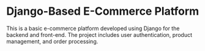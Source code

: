 # Django-Based E-Commerce Platform
 This is a basic e-commerce platform developed using Django for the backend and front-end. The project includes user authentication, product management, and order processing.
